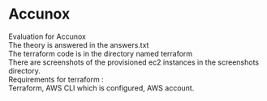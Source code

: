 # Accunox
Evaluation for Accunox<br/>
The theory is answered in the answers.txt<br />
The terraform code is in the directory named terraform <br />
There are screenshots of the provisioned ec2 instances in the screenshots directory.<br />
Requirements for terraform :<br />
Terraform, AWS CLI which is configured, AWS account.
